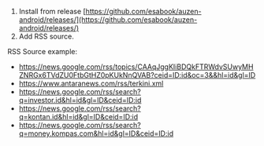 1. Install from
   release [https://github.com/esabook/auzen-android/releases/](https://github.com/esabook/auzen-android/releases/)
2. Add RSS source.

RSS Source example:

- https://news.google.com/rss/topics/CAAqJggKIiBDQkFTRWdvSUwyMHZNRGx6TVdZU0FtbGtHZ0pKUkNnQVAB?ceid=ID:id&oc=3&&hl=id&gl=ID
- https://www.antaranews.com/rss/terkini.xml
- https://news.google.com/rss/search?q=investor.id&hl=id&gl=ID&ceid=ID:id
- https://news.google.com/rss/search?q=kontan.id&hl=id&gl=ID&ceid=ID:id
- https://news.google.com/rss/search?q=money.kompas.com&hl=id&gl=ID&ceid=ID:id